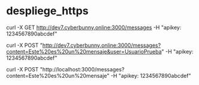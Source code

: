 # despliege_https

curl -X GET http://dev7.cyberbunny.online:3000/messages -H "apikey: 1234567890abcdef"


curl -X POST "http://dev7.cyberbunny.online:3000/messages?content=Este%20es%20un%20mensaje&user=UsuarioPrueba" -H "apikey: 1234567890abcdef"

curl -X POST "http://localhost:3000/messages?content=Este%20es%20un%20mensaje" -H "apikey: 1234567890abcdef"
